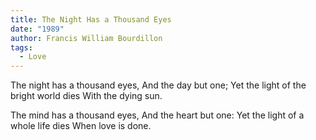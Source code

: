 ```yaml
---
title: The Night Has a Thousand Eyes
date: "1989"
author: Francis William Bourdillon
tags:
  - Love
---
```


The night has a thousand eyes,
    And the day but one;
Yet the light of the bright world dies
    With the dying sun.

The mind has a thousand eyes,
    And the heart but one:
Yet the light of a whole life dies
    When love is done.
